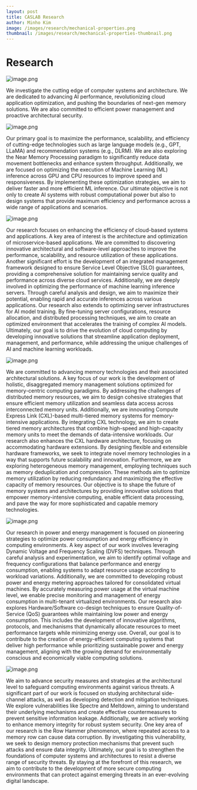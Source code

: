 ```yaml
---
layout: post
title: CASLAB Research
author: Minho Kim
image: /images/research/mechanical-properties.png
thumbnail: /images/research/mechanical-properties-thumbnail.png
---
```


# Research

![image.png](Research%205fc4836ce5ad499989fae5ed829b6405/image.png)

We investigate the cutting edge of computer systems and architecture. We are dedicated to advancing AI performance, revolutionizing cloud application optimization, and pushing the boundaries of next-gen memory solutions. We are also committed to efficient power management and proactive architectural security.

![image.png](Research%205fc4836ce5ad499989fae5ed829b6405/image%201.png)

 Our primary goal is to maximize the performance, scalability, and efficiency of cutting-edge technologies such as large language models (e.g., GPT, LLaMA) and recommendation systems (e.g., DLRM). We are also exploring the Near Memory Processing paradigm to significantly reduce data movement bottlenecks and enhance system throughput. Additionally, we are focused on optimizing the execution of Machine Learning (ML) inference across GPU and CPU resources to improve speed and responsiveness. By implementing these optimization strategies, we aim to deliver faster and more efficient ML inference. Our ultimate objective is not only to create AI systems with robust computational power but also to design systems that provide maximum efficiency and performance across a wide range of applications and scenarios.

![image.png](Research%205fc4836ce5ad499989fae5ed829b6405/image%202.png)

Our research focuses on enhancing the efficiency of cloud-based systems and applications. A key area of interest is the architecture and optimization of microservice-based applications. We are committed to discovering innovative architectural and software-level approaches to improve the performance, scalability, and resource utilization of these applications. Another significant effort is the development of an integrated management framework designed to ensure Service Level Objective (SLO) guarantees, providing a comprehensive solution for maintaining service quality and performance across diverse cloud services. Additionally, we are deeply involved in optimizing the performance of machine learning inference servers. Through careful analysis and design, we aim to maximize their potential, enabling rapid and accurate inferences across various applications. Our research also extends to optimizing server infrastructures for AI model training. By fine-tuning server configurations, resource allocation, and distributed processing techniques, we aim to create an optimized environment that accelerates the training of complex AI models. Ultimately, our goal is to drive the evolution of cloud computing by developing innovative solutions that streamline application deployment, management, and performance, while addressing the unique challenges of AI and machine learning workloads.

![image.png](Research%205fc4836ce5ad499989fae5ed829b6405/image%203.png)

We are committed to advancing memory technologies and their associated architectural solutions. A key focus of our work is the development of holistic, disaggregated memory management solutions optimized for memory-centric computing paradigms. By addressing the challenges of distributed memory resources, we aim to design cohesive strategies that ensure efficient memory utilization and seamless data access across interconnected memory units. Additionally, we are innovating Compute Express Link (CXL)-based multi-tiered memory systems for memory-intensive applications. By integrating CXL technology, we aim to create tiered memory architectures that combine high-speed and high-capacity memory units to meet the demands of data-intensive workloads. Our research also enhances the CXL hardware architecture, focusing on accommodating hardware extensions. By designing flexible and extensible hardware frameworks, we seek to integrate novel memory technologies in a way that supports future scalability and innovation. Furthermore, we are exploring heterogeneous memory management, employing techniques such as memory deduplication and compression. These methods aim to optimize memory utilization by reducing redundancy and maximizing the effective capacity of memory resources. Our objective is to shape the future of memory systems and architectures by providing innovative solutions that empower memory-intensive computing, enable efficient data processing, and pave the way for more sophisticated and capable memory technologies.

![image.png](Research%205fc4836ce5ad499989fae5ed829b6405/image%204.png)

Our research in power and energy management is focused on pioneering strategies to optimize power consumption and energy efficiency in computing environments. A key aspect of our work involves leveraging Dynamic Voltage and Frequency Scaling (DVFS) techniques. Through careful analysis and experimentation, we aim to identify optimal voltage and frequency configurations that balance performance and energy consumption, enabling systems to adapt resource usage according to workload variations. Additionally, we are committed to developing robust power and energy metering approaches tailored for consolidated virtual machines. By accurately measuring power usage at the virtual machine level, we enable precise monitoring and management of energy consumption in multi-tenant virtualized environments. Our research also explores Hardware/Software co-design techniques to ensure Quality-of-Service (QoS) guarantees while maintaining low power and energy consumption. This includes the development of innovative algorithms, protocols, and mechanisms that dynamically allocate resources to meet performance targets while minimizing energy use. Overall, our goal is to contribute to the creation of energy-efficient computing systems that deliver high performance while prioritizing sustainable power and energy management, aligning with the growing demand for environmentally conscious and economically viable computing solutions.

![image.png](Research%205fc4836ce5ad499989fae5ed829b6405/image%205.png)

We aim to advance security measures and strategies at the architectural level to safeguard computing environments against various threats. A significant part of our work is focused on studying architectural side-channel attacks, as well as developing detection and mitigation techniques. We explore vulnerabilities like Spectre and Meltdown, aiming to understand their underlying mechanisms and create effective countermeasures to prevent sensitive information leakage. Additionally, we are actively working to enhance memory integrity for robust system security. One key area of our research is the Row Hammer phenomenon, where repeated access to a memory row can cause data corruption. By investigating this vulnerability, we seek to design memory protection mechanisms that prevent such attacks and ensure data integrity. Ultimately, our goal is to strengthen the foundations of computer systems and architectures to resist a diverse range of security threats. By staying at the forefront of this research, we aim to contribute to the development of more secure computing environments that can protect against emerging threats in an ever-evolving digital landscape.
